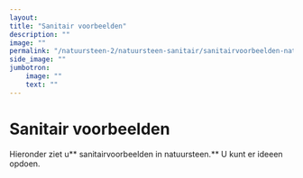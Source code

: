 ```yaml
---
layout: 
title: "Sanitair voorbeelden"
description: ""
image: ""
permalink: "/natuursteen-2/natuursteen-sanitair/sanitairvoorbeelden-natuursteen-sanitair/"
side_image: ""
jumbotron:
    image: ""
    text: ""
---
```


# Sanitair voorbeelden

Hieronder ziet u** sanitairvoorbeelden in natuursteen.** U kunt er ideeen opdoen.
